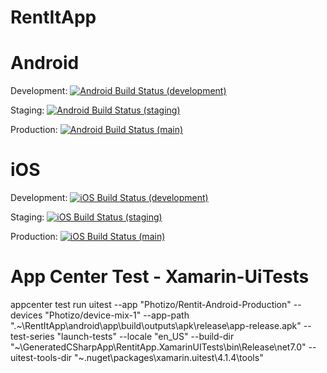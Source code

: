 # RentItApp

# Android

Development:
[![Android Build Status (development)](https://build.appcenter.ms/v0.1/apps/88d0b5a4-9003-49cf-aa0b-b381549c02b3/branches/development/badge)](https://appcenter.ms/orgs/Photizo/apps/Rentit-Android-Production/build/branches/development)

Staging:
[![Android Build Status (staging)](https://build.appcenter.ms/v0.1/apps/88d0b5a4-9003-49cf-aa0b-b381549c02b3/branches/staging/badge)](https://appcenter.ms/orgs/Photizo/apps/Rentit-Android-Production/build/branches/staging)

Production:
[![Android Build Status (main)](https://build.appcenter.ms/v0.1/apps/88d0b5a4-9003-49cf-aa0b-b381549c02b3/branches/main/badge)](https://appcenter.ms/orgs/Photizo/apps/Rentit-Android-Production/build/branches/main)

# iOS

Development:
[![iOS Build Status (development)](https://build.appcenter.ms/v0.1/apps/6e12c1eb-a99d-4a47-a340-d2408c13bbda/branches/development/badge)](https://appcenter.ms/orgs/Photizo/apps/Rentit-iOS/build/branches/development)

Staging:
[![iOS Build Status (staging)](https://build.appcenter.ms/v0.1/apps/6e12c1eb-a99d-4a47-a340-d2408c13bbda/branches/staging/badge)](https://appcenter.ms/orgs/Photizo/apps/Rentit-iOS/build/branches/staging)

Production:
[![iOS Build Status (main)](https://build.appcenter.ms/v0.1/apps/6e12c1eb-a99d-4a47-a340-d2408c13bbda/branches/main/badge)](https://appcenter.ms/orgs/Photizo/apps/Rentit-iOS/build/branches/main)

# App Center Test - Xamarin-UiTests

appcenter test run uitest --app "Photizo/Rentit-Android-Production" --devices "Photizo/device-mix-1"
--app-path ".~\RentItApp\android\app\build\outputs\apk\release\app-release.apk" --test-series 
"launch-tests" --locale "en_US" --build-dir
"~\GeneratedCSharpApp\RentitApp.XamarinUITests\bin\Release\net7.0" --uitest-tools-dir
"~\.nuget\packages\xamarin.uitest\4.1.4\tools"
